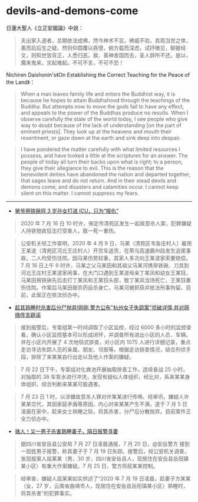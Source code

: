 # devils-and-demons-come

日蓮大聖人《立正安國論》中說：

> 夫出家入道者，总期依法成佛，然今神术不显，佛威不验，具观当世之体，愚而启后生之疑。然则仰圆覆以吞恨，俯方载而深虑，试抒微见，聊披经文，则知世皆背正，人悉归恶。故、善神舍国而去，圣人辞所不还。是以，魔来鬼来，灾起难起。不可不言，不可不恐！

Nichiren Daishonin's《On Establishing the Correct Teaching for the Peace of the Land》：

> When a man leaves family life and enters the Buddhist way, it is because he hopes to attain Buddhahood through the teachings of the Buddha. But attempts now to move the gods fail to have any effect, and appeals to the power of the Buddhas produce no results. When I observe carefully the state of the world today, I see people who give way to doubt because of the lack of understanding [on the part of eminent priests]. They look up at the heavens and mouth their resentment, or gaze down at the earth and sink deep into despair.

> I have pondered the matter carefully with what limited resources I possess, and have looked a little at the scriptures for an answer. The people of today all turn their backs upon what is right; to a person, they give their allegiance to evil. This is the reason that the benevolent deities have abandoned the nation and departed together, that sages leave and do not return. And in their stead devils and demons come, and disasters and calamities occur. I cannot keep silent on this matter. I cannot suppress my fears.

----------------------------------------------------------------------------------------------


- [舅爷用铁锹将 3 岁孙女打进 ICU，只为“报仇”](https://mp.weixin.qq.com/s/_PKafmywjmaOGvJmPoiN0g)

> 2020 年 7 月 16 日 10 时许，保定市清苑区发生一起故意杀人案，犯罪嫌疑人持铁锨疯狂击打受害人，致一死一重伤。

> 公安机关经工作查明，2020 年 4 月 9 日，马某（清苑区韦各庄村人）雇用王某波（清苑区河北王庄村人）开货车送货，在荣乌高速霸州段发生追尾事故，二人均受伤住院。因马某伤势较重，其家人多次向王某波家索要赔偿。7 月 16 日上午 9 时许，马某之父马某田和其祖父马某河携带铁锹、刀具到河北王庄村王某波家闹事，在大门口遇到王某波母亲丁某凤和幼女王某钰，马某田用铁锹先后击打丁某凤和王某钰头部，致丁某凤当场死亡，王某钰重伤住院。作案后马某田服农药自杀身亡，马某河被抓获并依法刑事拘留。目前，此案正在依法侦办中。

- [趁其熟睡时杀害后分尸抛弃!刚刚,警方公布"杭州女子失踪案"侦破详情,并对网络传言辟谣](https://mp.weixin.qq.com/s/bkxnB3BhkUauZc38bYGH4w)

> 接到报警后，专案组第一时间调取了小区监控，经过 6000 多小时的监控查看，确认小区监控基本可以形成闭环，并调查所有进出小区的人员、车辆。并在小区内开展了 4 次地毯式排查，对小区内 1075 人进行详细记录，重点走访寻访失踪人员的亲属、朋友、邻居等。根据走访排查情况，结合刑侦手段，排除了来某某自行出走以及他人作案的嫌疑。

> 7 月 22 日下午，专案组对化粪池开展抽取排查工作，连续奋战 25 小时，对抽取的 38 车泵水进行冲洗，发现有疑似人体组织，经比对，系来某某身体组织，综合判断来某某可能遇害。

> 7 月 23 日 1 时，以涉嫌故意杀人罪对许某某进行传唤。经审讯，嫌疑人许某某交代，其因家庭矛盾等原因，内心对来某某产生不满，遂于 7 月 5 日凌晨在家中，趁来女士熟睡之际，将其杀害，分尸后分散抛弃。目前案件正全力侦办中。

- [骇人！又一男子杀害熟睡妻子，隔日报警寻妻](https://mp.weixin.qq.com/s/mPKqy4TPIV25weywlPzkSA)

> 据四川省安岳县公安局 7 月 27 日凌晨通报，7 月 20 日，@安岳警方 接到一屈姓男子报警，称其妻子于 7 月 19 日失踪。接警后，经公安机关调查，发现报案人屈某某（男，30 岁，四川省安岳县人，现居住在安岳县岳阳镇某小区）有重大作案嫌疑。7 月 25 日，警方将屈某某控制。

> 经审查，嫌疑人屈某某如实供述了“2020 年 7 月 19 日凌晨，趁妻子方某某（女，27 岁，云南省曲靖市人，现居住在安岳县岳阳镇某小区）熟睡时，将其杀害”的犯罪事实。


